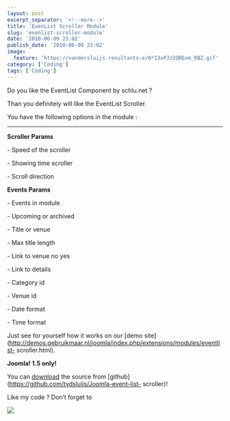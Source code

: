 ```yaml
---
layout: post
excerpt_separator: '<!--more-->'
title: 'EvenList Scroller Module'
slug: 'evenlist-scroller-module'
date: '2010-06-09 23:02'
publish_date: '2010-06-09 23:02'
image:
  feature: 'https://vandersluijs.resultants-e/0*I3xPJz2QREom_RBZ.gif'
category: ['Coding']
tags: ['Coding']
---
```

Do you like the EventList Component by schlu.net ?  
  
Than you definitely will like the EventList Scroller.  
  
You have the following options in the module :  
  
 ****  
  
**Scroller Params**  
  
\- Speed of the scroller  
  
\- Showing time scroller  
  
\- Scroll direction  
  
  
 **Events Params**  
  
\- Events in module  
  
\- Upcoming or archived  
  
\- Title or venue  
  
\- Max title length  
  
\- Link to venue no yes  
  
\- Link to details  
  
\- Category id  
  
\- Venue id  
  
\- Date format  
  
\- Time format  
  
Just see for yourself how it works on our [demo
site](http://demos.gebruikmaar.nl/joomla/index.php/extensions/modules/eventlist-
scroller.html).  
  
 **Joomla! 1.5 only!**  
  
You can [download](https://github.com/tvdsluijs/Joomla-event-list-scroller)
the source from [github](https://github.com/tvdsluijs/Joomla-event-list-
scroller)!  
  
Like my code ? Don’t forget to

![](https://vandersluijs.resultants-e/0*I3xPJz2QREom_RBZ.gif)

